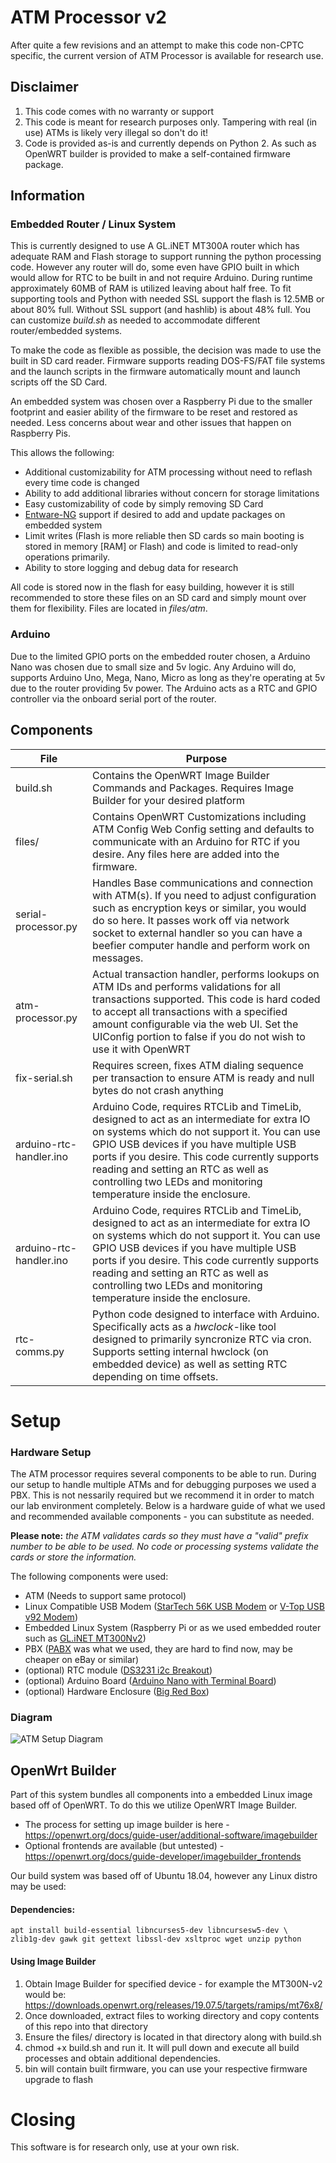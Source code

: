 # ATM Processor v2

After quite a few revisions and an attempt to make this code non-CPTC specific, the current version of ATM Processor is available for research use.

## Disclaimer

 1. This code comes with no warranty or support
 2. This code is meant for research purposes only. Tampering with real (in use) ATMs is likely very illegal so don't do it!
 3.  Code is provided as-is and currently depends on Python 2. As such as OpenWRT builder is provided to make a self-contained firmware package.


## Information

### Embedded Router / Linux System

This is currently designed to use A GL.iNET MT300A router which has adequate RAM and Flash storage to support running the python processing code. However any router will do, some even have GPIO built in which would allow for RTC to be built in and not require Arduino. During runtime approximately 60MB of RAM is utilized leaving about half free. To fit supporting tools and Python with needed SSL support the flash is 12.5MB or about 80% full. Without SSL support (and hashlib) is about 48% full. You can customize *build.sh* as needed to accommodate different router/embedded systems.

To make the code as flexible as possible, the decision was made to use the built in SD card reader. Firmware supports reading DOS-FS/FAT file systems and the launch scripts in the firmware automatically mount and launch scripts off the SD Card. 

An embedded system was chosen over a Raspberry Pi due to the smaller footprint and easier ability of the firmware to be reset and restored as needed. Less concerns about wear and other issues that happen on Raspberry Pis. 

This allows the following:

 - Additional customizability for ATM processing without need to reflash every time code is changed
 - Ability to add additional libraries without concern for storage limitations
 - Easy customizability of code by simply removing SD Card
 - [Entware-NG](https://github.com/Entware/Entware-ng) support if desired to add and update packages on embedded system
 - Limit writes (Flash is more reliable then SD cards so main booting is stored in memory [RAM] or Flash) and code is limited to read-only operations primarily. 
 - Ability to store logging and debug data for research 

All code is stored now in the flash for easy building, however it is still recommended to store these files on an SD card and simply mount over them for flexibility. Files are located in *files/atm*.
### Arduino 

Due to the limited GPIO ports on the embedded router chosen, a Arduino Nano was chosen due to small size and 5v logic. Any Arduino will do, supports Arduino Uno, Mega, Nano, Micro as long as they're operating at 5v due to the router providing 5v power. The Arduino acts as a RTC and GPIO controller via the onboard serial port of the router.


## Components

|File| Purpose |
|--|--|
| build.sh | Contains the OpenWRT Image Builder Commands and Packages. Requires Image Builder for your desired platform |
| files/ | Contains OpenWRT Customizations including ATM Config Web Config setting and defaults to communicate with an Arduino for RTC if you desire. Any files here are added into the firmware.  |
| serial-processor.py | Handles Base communications and connection with ATM(s). If you need to adjust configuration such as encryption keys or similar, you would do so here. It passes work off via network socket to external handler so you can have a beefier computer handle and perform work on messages.  |
| atm-processor.py | Actual transaction handler, performs lookups on ATM IDs and performs validations for all transactions supported. This code is hard coded to accept all transactions with a specified amount configurable via the web UI. Set the UIConfig portion to false if you do not wish to use it with OpenWRT |
| fix-serial.sh | Requires screen, fixes ATM dialing sequence per transaction to ensure ATM is ready and null bytes do not crash anything |
| arduino-rtc-handler.ino | Arduino Code, requires RTCLib and TimeLib, designed to act as an intermediate for extra IO on systems which do not support it. You can use GPIO USB devices if you have multiple USB ports if you desire. This code currently supports reading and setting an RTC as well as controlling two LEDs and monitoring temperature inside the enclosure. |
| arduino-rtc-handler.ino | Arduino Code, requires RTCLib and TimeLib, designed to act as an intermediate for extra IO on systems which do not support it. You can use GPIO USB devices if you have multiple USB ports if you desire. This code currently supports reading and setting an RTC as well as controlling two LEDs and monitoring temperature inside the enclosure. |
| rtc-comms.py | Python code designed to interface with Arduino. Specifically acts as a *hwclock*-like tool designed to primarily syncronize RTC via cron. Supports setting internal hwclock (on embedded device) as well as setting RTC depending on time offsets.   |


# Setup
### Hardware Setup
The ATM processor requires several components to be able to run. During our setup to handle multiple ATMs and for debugging purposes we used a PBX. This is not nessarily required but we recommend it in order to match our lab environment completely. Below is a hardware guide of what we used and recommended available components - you can substitute as needed.

**Please note:** *the ATM validates cards so they must have a "valid" prefix number to be able to be used. No code or processing systems validate the cards or store the information.*

The following components were used:
- ATM (Needs to support same protocol)
- Linux Compatible USB Modem ([StarTech 56K USB Modem](https://smile.amazon.com/StarTech-com-56K-USB-Dial-up-Modem/dp/B01MYLE06I "StarTech 56K USB Modem") or [V-Top USB v92 Modem](https://smile.amazon.com/V-TOP-External-V-92-Modem-Cable/dp/B00XW5QYWS "V-Top USB v92 Modem"))
- Embedded Linux System (Raspberry Pi or as we used embedded router such as [GL.iNET MT300Nv2](https://smile.amazon.com/GL-iNET-GL-MT300N-V2-Repeater-300Mbps-Performance/dp/B073TSK26W/ "GL.iNET MT300Nv2"))
- PBX ([PABX](https://smile.amazon.com/Excelltel-SOHO-PBX-Telephone-Control-Exchange/dp/B015MIQ12A/r "PABX") was what we used, they are hard to find now, may be cheaper on eBay or similar)
- (optional) RTC module ([DS3231 i2c Breakout](https://smile.amazon.com/HiLetgo-AT24C32-Arduino-Without-Battery/dp/B00LX3V7F0 "DS3231 i2c Breakout"))
- (optional) Arduino Board ([Arduino Nano with Terminal Board](https://smile.amazon.com/GeeWin-ATmega328-Controller-Terminal-Expansion/dp/B07PMYTR76 "Arduino Nano with Terminal Board"))
- (optional) Hardware Enclosure ([Big Red Box](https://www.sparkfun.com/products/11366 "Big Red Box"))

### Diagram

![ATM Setup Diagram](https://raw.githubusercontent.com/spiceywasabi/atm-processor/main/connection-diagram.png)

## OpenWrt Builder
Part of this system bundles all components into a embedded Linux image based off of OpenWRT. To do this we utilize OpenWRT Image Builder. 
- The process for setting up image builder is here - https://openwrt.org/docs/guide-user/additional-software/imagebuilder
- Optional frontends are available (but untested) - https://openwrt.org/docs/guide-developer/imagebuilder_frontends 

Our build system was based off of Ubuntu 18.04, however any Linux distro may be used:

#### Dependencies:
    apt install build-essential libncurses5-dev libncursesw5-dev \
    zlib1g-dev gawk git gettext libssl-dev xsltproc wget unzip python
#### Using Image Builder
1. Obtain Image Builder for specified device - for example the MT300N-v2 would be: https://downloads.openwrt.org/releases/19.07.5/targets/ramips/mt76x8/
2. Once downloaded, extract files to working directory and copy contents of this repo into that directory
3. Ensure the files/ directory is located in that directory along with build.sh
4. chmod +x build.sh and run it. It will pull down and execute all build processes and obtain additional dependencies. 
5. bin will contain built firmware, you can use your respective firmware upgrade to flash

# Closing

This software is for research only, use at your own risk. 
